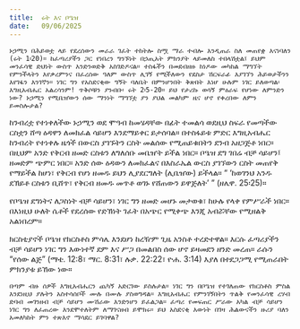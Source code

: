 ```yaml
---
title:  ሩት እና ቦዔዝ
date:   09/06/2025
---
```


`ኑኃሚን በሕይወቷ ላይ የደረሰውን መራራ ገፈት ተከትሎ ስሟ ማራ ተብሎ እንዲጠራ ስለ መጠየቋ እናነባለን (ሩት 1፡20)። ከፈጣሪያችን ጋር የነበረን ግንኙነት በኃጢአት ምክንያት ላይመለስ ተበላሽቷል፤ ይህም መንፈሳዊ ድህነት ውስጥ እንድንወድቅ አስገድዶናል። ተስፋችን በመደብዘዙ ከነዶው መካከል ማግኘት የምንችላትን እየቃረምንና በፈረሰው ዓለም ውስጥ ሊገኝ የሚችለውን የደስታ ሽርፍራፊ እያገኘን ሕይወታችንን እየገፋን እንገኛን። ነገር ግን የአስደናቂው ግኝት ባለቤት በምንሆንበት ቅጽበት እነሆ ሁሉም ነገር ይለወጣል፡ እግዚአብሔር አልረሳንም! ጥቅሶቹን ያንብቡ፡ ሩት 2፡5-20። ይህ የታሪኩ ወሳኝ ምዕራፍ የሆነው ለምንድን ነው? ኑኃሚን የሚቤዠውን ሰው ማንነት ማግኘቷ ያን ያህል መልካም ዜና ሆኖ የቀረበው ለምን ይመስሎታል?`

ከንብረቷ የተነቀለችው ኑኃሚን ወደ ሞዓብ ከመሄዳቸው በፊት ተመልሳ ወደዚህ ስፍራ የመጣችው ርስቷን ሸጣ ዕዳዋን ለመክፈል ሳይሆን እንደማይቀር ይታሰባል። በተስፋይቱ ምድር እግዚአብሔር ከንብረት የተነቀሉ ዜጎች በውርስ ያገኙትን ርስት መልሰው የሚጠይቁበትን ደንብ አዘጋጅቶ ነበር። በዚህም አንድ የቅርብ ዘመድ ርስቱን ለግለሰቡ መቤዠት ይችል ነበር። ቦዔዝ ደግ ገበሬ ብቻ ሳይሆን፤ ዘመድም ጭምር ነበር። አንድ ሰው ዕዳውን ለመክፈልና በእስራኤል ውርስ ያገኘውን ርስት መጠየቅ የማይችል ከሆነ፣ የቅርብ የሆነ ዘመዱ ይህን ሊያደርግለት (ሊቤዠው) ይችላል። “ ‘ከወገንህ አንዱ ደኽይቶ ርስቱን ቢሸጥ፣ የቅርብ ዘመዱ መጥቶ ወገኑ የሸጠውን ይዋጅለት’ ” (ዘሌዋ. 25፡25)።

የቦዔዝ ደግነትና ለጋስነት ብቻ ሳይሆን፣ ነገር ግን ዘመድ መሆኑ መታወቁ፣ ከሁሉ የላቀ የምሥራች ነበር። በእነዚህ ሁለት ሴቶች የደረሰው የድኽነት ገፈት በአጭር የሚቀጭ እንጂ አብሯቸው የሚዘልቅ አልነበረም።

ክርስቲያኖች ቦዔዝ የክርስቶስ ምሳሌ እንደሆነ ከረዥም ጊዜ አንስቶ ተረድተዋል። እርሱ ፈጣሪያችን ብቻ ሳይሆን ነገር ግን እውነተኛ ደም እና ሥጋ በመልበስ ሰው ሆኖ ይዛመደን ዘንድ መረጠ። ራሱን “የሰው ልጅ” (ማቴ. 12:8፣ ማር. 8:31፣ ሉቃ. 22:22፣ ዮሐ. 3:14) እያለ በተደጋጋሚ የሚጠራበት ምክንያቱ ይኸው ነው።

`በጣም ብዙ ሰዎች እግዚአብሔርን ጨካኝ አድርገው ይስሉታል። ነገር ግን በቦዔዝ የተገለጠው የክርስቶስ ምስል እንደነዚህ ያሉትን አስተሳሰቦች ሙሉ በሙሉ ያስወግዳል። እግዚአብሔር የምንገኝበትን ጥልቅ የመንፈሳዊ ረሃብ ድባብ መገንዘብ ብቻ ሳይሆን ሙሽራው እንድንሆን ይፈልጋል። ፈጣሪ የመፍጠር ሥራው አካል ብቻ ሳይሆን ነገር ግን ለፈጠረው እንደሞተለትም ለማገናዘብ ይሞክሩ። ይህ አስደናቂ እውነት በገዛ ሕልውናችን ዙሪያ ባለን አመለካከት ምን ተጽእኖ ማሳደር ይገባዋል?`